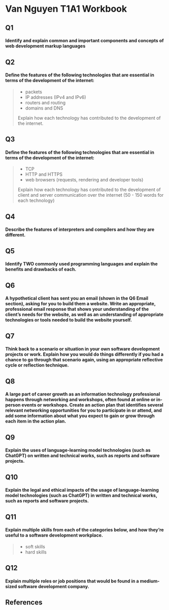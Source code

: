# Van Nguyen T1A1 Workbook

## Q1
#### Identify and explain common and important components and concepts of web development markup languages	

## Q2
#### Define the features of the following technologies that are essential in terms of the development of the internet:

 >- packets
 >- IP addresses (IPv4 and IPv6)
 >- routers and routing
 >- domains and DNS
>
>Explain how each technology has contributed to the development of the internet.

## Q3
#### Define the features of the following technologies that are essential in terms of the development of the internet:

 >- TCP
 >- HTTP and HTTPS
 >- web browsers (requests, rendering and developer tools)
>
>Explain how each technology has contributed to the development of client and server communication over the internet (50 - 150 words for each technology)

## Q4
#### Describe the features of interpreters and compilers and how they are different.	    

## Q5
#### Identify TWO commonly used programming languages and explain the benefits and drawbacks of each.	

## Q6
#### A hypothetical client has sent you an email (shown in the Q6 Email section), asking for you to build them a website. Write an appropriate, professional email response that shows your understanding of the client’s needs for the website, as well as an understanding of appropriate technologies or tools needed to build the website yourself.	

## Q7
#### Think back to a scenario or situation in your own software development projects or work. Explain how you would do things differently if you had a chance to go through that scenario again, using an appropriate reflective cycle or reflection technique.

## Q8
#### A large part of career growth as an information technology professional happens through networking and workshops, often found at online or in-person events or workshops. Create an action plan that identifies several relevant networking opportunities for you to participate in or attend, and add some information about what you expect to gain or grow through each item in the action plan.

## Q9
#### Explain the uses of language-learning model technologies (such as ChatGPT) on written and technical works, such as reports and software projects.	

## Q10
#### Explain the legal and ethical impacts of the usage of language-learning model technologies (such as ChatGPT) in written and technical works, such as reports and software projects.	

## Q11
#### Explain multiple skills from each of the categories below, and how they’re useful to a software development workplace.

>- soft skills
>- hard skills

## Q12
#### Explain multiple roles or job positions that would be found in a medium-sized software development company.	

## References
